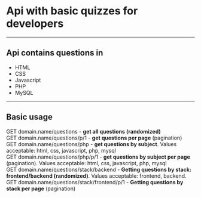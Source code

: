 <h1>Api with basic quizzes for developers</h1>
<hr>
<h2>Api contains questions in</h2>
<ul>
<li>HTML</li>
<li>CSS</li>
<li>Javascript</li>
<li>PHP</li>
<li>MySQL</li>
</ul>
<hr>
<h2>Basic usage</h2>
<div>GET domain.name/questions - <b>get all questions (randomized)</b></div>
<div>GET domain.name/questions/p/1 - <b>get questions per page</b> (pagination)</div>
<div>GET domain.name/questions/php - <b>get questions by subject</b>. Values acceptable: html, css, javascript, php, mysql</div>
<div>GET domain.name/questions/php/p/1 - <b>get questions by subject per page</b> (pagination). Values acceptable: html, css, javascript, php, mysql</div>
<div>GET domain.name/questions/stack/backend - <b>Getting questions by stack: frontend/backend (randomized)</b>. Values acceptable: frontend, backend.</div>
<div>GET domain.name/questions/stack/frontend/p/1 - <b>Getting questions by stack per page</b> (pagination)</div>
